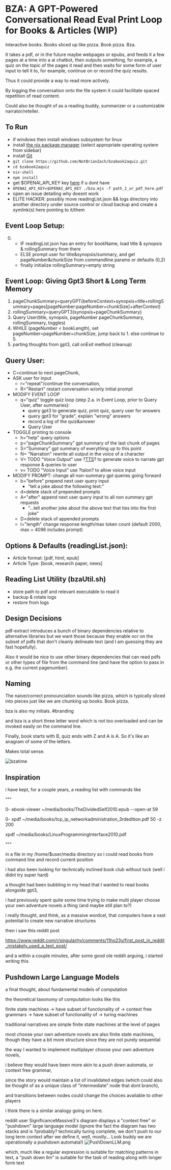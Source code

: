 # BZA: A GPT-Powered Conversational Read Eval Print Loop for Books & Articles (WIP)

Interactive books. Books sliced up like pizza. Book pizza. Bza.

It takes a pdf, or in the future maybe webpages or epubs, and feeds it a few pages at a time into a ai chatbot, then outputs something, for example, a quiz on the topic of the pages it read and then waits for some form of user input to tell it to, for example, continue on or record the quiz results.

Thus it could provide a way to read more actively. 

By logging the conversation onto the file system it could facilitate spaced repetition of read content.

Could also be thought of as a reading buddy, summarizer or a customizable narrator/reteller. 

## To Run
- if windows then install windows subsystem for linux 
- install [the nix package manager](https://nixos.org/download.html) (select appropriate operating system from sidebar)
- install [Git](https://git-scm.com/book/en/v2/Getting-Started-Installing-Git)
- `git clone https://github.com/NotBrianZach/bzabook2aquiz.git`
- `cd bzabook2aquiz`
- `nix-shell`
- `npm install`
- get $OPENAI_API_KEY key [here](https://platform.openai.com/account/api-keys) if u dont have 
- `OPENAI_API_KEY=$OPENAI_API_KEY ./bza.mjs -f path_2_ur_pdf_here.pdf`
- open an issue detailing why doesnt work
- ELITE HACKER: possibly move readingList.json && logs directory into another directory under source control or cloud backup and create a symlink(s) here pointing to it/them

## Event Loop Setup: 
0. - IF readingList.json has an entry for bookName, load title & synopsis & rollingSummary from there
   - ELSE prompt user for title&synopsis/summary, and get pageNumber&chunkSize from commandline params or defaults (0,2)
   - finally initialize rollingSummary=empty string
## Event Loop: Giving Gpt3 Short & Long Term Memory 
1. pageChunkSummary=queryGPT(beforeContext+synopsis+title+rollingSummary+pages[pageNumber:pageNumber+chunkSize]+afterContext)
2. rollingSummary=queryGPT3(synopsis+pageChunkSummary) 
3. Query User(title, synopsis, pageNumber pageChunkSummary, rollingSummary, toggles) 
4. WHILE (pageNumber < bookLength), set pageNumber=pageNumber+chunkSize, jump back to 1. else continue to 5.
5. parting thoughts from gpt3, call onExit method (cleanup)

## Query User:
- C=continue to next pageChunk,
- ASK user for input
  - r="repeat"/continue the conversation, 
  - R="Restart" restart conversation w/only initial prompt
- MODIFY EVENT LOOP
  - q="quiz" toggle quiz loop (step 2.a. in Event Loop, prior to Query User, after summaries):
    -  query gpt3 to generate quiz, print quiz, query user for answers
    -  query gpt3 for "grade", explain "wrong" answers
    -  record a log of the quiz&answer
    -  Query User
- TOGGLE printing to console
  - h="help" query options
  - p="pageChunkSummary" gpt summary of the last chunk of pages
  - S="Summary" gpt summary of everything up to this point
  - N= "Narration" rewrite all output in the voice of a character
  - V= TODO "Voice Output" use ?[TTS](https://github.com/coqui-ai/TTS)? to generate voice to narrate gpt response & queries to user
  - v= TODO "Voice Input"  use ?talon? to allow voice input
- MODIFY PROMPT: change all non-summary gpt queries going forward
  - b="before" prepend next user query input
    - "tell a joke about the following text:" 
  - d=delete stack of prepended prompts
  - A="after" append next user query input to all non summary gpt requests
    - "...tell another joke about the above text that ties into the first joke" 
  - D=delete stack of appended prompts
  - l="length" change response length/max token count (default 2000, max = 4096 includes prompt)

## Options & Defaults (readingList.json): 
- Article format: [pdf, html, epub]
- Article Type: [book, research paper, news]

## Reading List Utility (bzaUtil.sh)
- store path to pdf and relevant executable to read it
- backup & rotate logs
- restore from logs

## Design Decisions
pdf-extract introduces a bunch of binary dependencies relative to alternative libraries but we want those because they enable ocr on the subset of pdfs that don't cleanly delineate text (and I am guessing they are fast hopefully).

Also it would be nice to use other binary dependencies that can read pdfs or other types of file from the command line (and have the option to pass in e.g. the current pagenumber).

## Naming
The naive/correct pronounciation sounds like pizza, which is typically sliced into pieces just like we are chunking up books. Book pizza. 

bza is also my initials. #branding

and bza is a short three letter word which is not too overloaded and can be invoked easily on the command line.

Finally, book starts with B, quiz ends with Z and A is A. So it's like an anagram of some of the letters. 

Makes total sense. 

![bzatime](bzatime.jpg)
## Inspiration

i have kept, for a couple years, a reading list with commands like

"""

0-
ebook-viewer ~/media/books/TheDividedSelf2010.epub --open-at 59

0-
xpdf ~/media/books/tcp_ip_networkadministration_3rdedition.pdf 50 -z 200

xpdf ~/media/books/LinuxProgrammingInterface2010.pdf

"""

in a file in my /home/$user/media directory so i could read books from command line and record current position

i had also been looking for technically inclined book club without luck (well i didnt try super hard) 

a thought had been bubbling in my head that I wanted to read books alongside gpt3,

i had previously spent quite some time trying to make multi player choose your own adventure novels a thing (and maybe still plan to?)

i really thought, and think, as a massive wordcel, that computers have a vast potential to create new narrative structures

then i saw this reddit post

https://www.reddit.com/r/singularity/comments/11ho23y/first_post_in_reddit_mistakely_used_a_text_post/

and a within a couple minutes, after some good ole reddit arguing, i started writing this

## Pushdown Large Language Models

a final thought, about fundamental models of computation

the theoretical taxonomy of computation looks like this

finite state machines -> have subset of functionality of -> context free grammars -> have subset of functionality of -> turing machines

traditional narratives are simple finite state machines at the level of pages

most choose your own adventure novels are also finite state machines, though they have a bit more structure since they are not purely sequential

the way I wanted to implement multiplayer choose your own adventure novels,

i believe they would have been more akin to a push down automata, or context free grammar,

since the story would maintain a list of invalidated edges (which could also be thought of as a unique class of "intermediate" node that dont branch),

and transitions between nodes could change the choices available to other players

i think there is a similar analogy going on here.

reddit user SignificanceMassive3's diagram displays a "context free" or "pushdown" large language model (ignore the fact the diagram has two stacks and is ?probably? technically turing complete, we don't push to our long term context after we define it, well, mostly... Look buddy we are operationally a pushdown automata!)
![PushDownLLM.png](PushDownLLM.png)

which, much like a regular expression is suitable for matching patterns in text, a "push down llm" is suitable for the task of reading along with longer form text 
